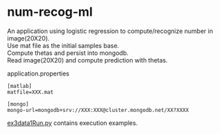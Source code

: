 # num-recog-ml

An application using logistic regression to compute/recognize number in image(20X20).\
Use mat file as the initial samples base.\
Compute thetas and persist into mongodb.\
Read image(20X20) and compute prediction with thetas.

application.properties
```
[matlab]
matfile=XXX.mat

[mongo]
mongo-url=mongodb+srv://XXX:XXX@cluster.mongodb.net/XX?XXXX
```

[ex3data1Run.py](ex3data1Run.py) contains execution examples.
